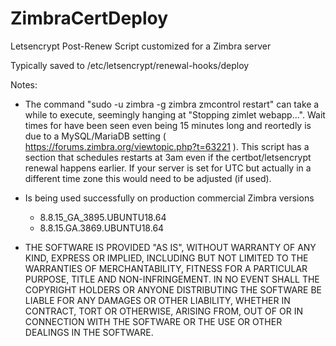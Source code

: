 # ZimbraCertDeploy
Letsencrypt Post-Renew Script customized for a Zimbra server

Typically saved to /etc/letsencrypt/renewal-hooks/deploy

Notes:


* The command "sudo -u zimbra -g zimbra zmcontrol restart" can take a while to execute, seemingly hanging at "Stopping zimlet webapp...". Wait times for have been seen even being 15 minutes long and reortedly is due to a MySQL/MariaDB setting ( https://forums.zimbra.org/viewtopic.php?t=63221 ). This script has a section that schedules restarts at 3am even if the certbot/letsencrypt renewal happens earlier.  If your server is set for UTC but actually in a different time zone this would need to be adjusted (if used).

* Is being used successfully on production commercial Zimbra versions 
  * 8.8.15_GA_3895.UBUNTU18.64
  * 8.8.15.GA.3869.UBUNTU18.64 

* THE SOFTWARE IS PROVIDED "AS IS", WITHOUT WARRANTY OF ANY KIND, EXPRESS OR IMPLIED, INCLUDING BUT NOT LIMITED TO THE WARRANTIES OF MERCHANTABILITY, FITNESS FOR A PARTICULAR PURPOSE, TITLE AND NON-INFRINGEMENT. IN NO EVENT SHALL THE COPYRIGHT HOLDERS OR ANYONE DISTRIBUTING THE SOFTWARE BE LIABLE FOR ANY DAMAGES OR OTHER LIABILITY, WHETHER IN CONTRACT, TORT OR OTHERWISE, ARISING FROM, OUT OF OR IN CONNECTION WITH THE SOFTWARE OR THE USE OR OTHER DEALINGS IN THE SOFTWARE.
